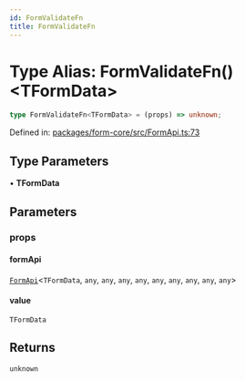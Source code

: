 ```yaml
---
id: FormValidateFn
title: FormValidateFn
---
```


<!-- DO NOT EDIT: this page is autogenerated from the type comments -->

# Type Alias: FormValidateFn()\<TFormData\>

```ts
type FormValidateFn<TFormData> = (props) => unknown;
```

Defined in: [packages/form-core/src/FormApi.ts:73](https://github.com/TanStack/form/blob/main/packages/form-core/src/FormApi.ts#L73)

## Type Parameters

• **TFormData**

## Parameters

### props

#### formApi

[`FormApi`](../../classes/formapi.md)\<`TFormData`, `any`, `any`, `any`, `any`, `any`, `any`, `any`, `any`, `any`\>

#### value

`TFormData`

## Returns

`unknown`
